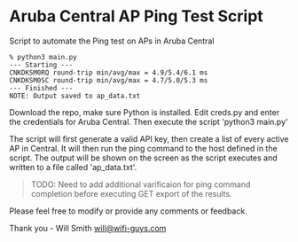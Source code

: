 # Aruba Central AP Ping Test Script
Script to automate the Ping test on APs in Aruba Central

```
% python3 main.py
--- Starting ---
CNKDKSM0RQ round-trip min/avg/max = 4.9/5.4/6.1 ms
CNKDKSM0SC round-trip min/avg/max = 4.7/5.0/5.3 ms
--- Finished ---
NOTE: Output saved to ap_data.txt
```

Download the repo, make sure Python is installed.
Edit creds.py and enter the credentials for Aruba Central.
Then execute the script 'python3 main.py'

The script will first generate a valid API key, then create a list of every active AP in Central. It will then run the ping command to the host defined in the script. The output will be shown on the screen as the script executes and written to a file called 'ap_data.txt'.

>TODO: Need to add additional varificaion for ping command completion before executing GET export of the results.

Please feel free to modify or provide any comments or feedback.

Thank you - Will Smith
will@wifi-guys.com